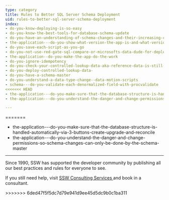 ```yaml
---
type: category
title: Rules to Better SQL Server Schema Deployment
uid: rules-to-better-sql-server-schema-deployment
index:
- do-you-know-deploying-is-so-easy
- do-you-know-the-best-tools-for-database-schema-update
- do-you-have-an-understanding-of-schema-changes-and-their-increasing-complexity
- the-application---do-you-show-what-version-the-app-is-and-what-version-the-database-is
- do-you-save-each-script-as-you-go
- do-you-not-use-red-gate-sql-compare-or-microsofts-data-dude-for-deployment-because-they-are-a-step-at-the-end-of-your-process
- the-application--do-you-make-the-app-do-the-work
- do-you-ignore-idempotency
- do-you-check-your-controlled-lookup-data-aka-reference-data-is-still-there-with-procvalidate
- do-you-deploy-controlled-lookup-data-
- do-you-have-a-schema-master
- do-you-understand-a-data-type-change--data-motion-scripts
- schema---do-you-validate-each-denormalized-field-with-procvalidate
<<<<<<< HEAD
- the-application---do-you-make-sure-that-the-database-structure-is-handled-automatically-via--buttons-create-upgrade-and-reconcile
- the-application---do-you-understand-the-danger-and-change-permissions-so-schema-changes-can-only-be-done-by-the-schema-master

---
```


=======
- the-application---do-you-make-sure-that-the-database-structure-is-handled-automatically-via-3-buttons-create-upgrade-and-reconcile
- the-application---do-you-understand-the-danger-and-change-permissions-so-schema-changes-can-only-be-done-by-the-schema-master

---
<p>​​Since 1990, SSW has supported the developer community by publishing all our best practices and rules for everyone to see.&#160;</p><p>If you still need help, visit&#160;<a href="http&#58;//www.ssw.com.au/ssw/Consulting/Default.aspx">SSW Consulting Services&#160;​</a>and book in a consultant.​​</p>
>>>>>>> 6ded47f5f5dc7d79e941d9ee45d5dc9b0c1ba311


